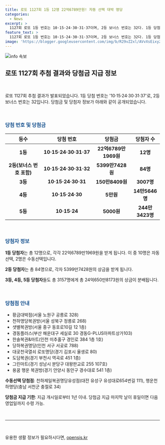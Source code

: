 ```yaml
---
title: 로또 1127회 1등 12명 22억6789만원! 자동 선택 대박 명당
categories:
  - News
excerpt: >
  1127회 로또 1등 번호는 10·15·24·30·31·37이며, 2등 보너스 번호는 32다. 1등 당첨자 12명 중 10명이 자동선택이고, 2등은 84명, 3등은 3007명이다. 당첨금은 각각 22억6789만1969원, 5399만7428원, 150만8409원이며, 판매점과 수동선택자 정보도 공개됐다. (단, 당첨금은 1년 이내에 지급해야 함)
feature_text: >
  1127회 로또 1등 번호는 10·15·24·30·31·37이며, 2등 보너스 번호는 32다. 1등 당첨자 12명 중 10명이 자동선택이고, 2등은 84명, 3등은 3007명이다. 당첨금은 각각 22억6789만1969원, 5399만7428원, 150만8409원이며, 판매점과 수동선택자 정보도 공개됐다. (단, 당첨금은 1년 이내에 지급해야 함)
image: 'https://blogger.googleusercontent.com/img/b/R29vZ2xl/AVvXsEixyZcFfHzMRdzZMjFBmAUKJYCLCGyLL1o632UiGVXcaFdKo_bkvkuCioo0uUKlGfBVcT3P84aROyZIXSBEx3Aw5nCQ3pTgDom1WDC4m8eifvWiAmWEEVb4x6G_l8C0QH225ldMjyaFvpxGEBGNO37VmDTDMHGhJPq73UglMfDca1-0aw/s1600/blogspot.png'
---
```


<p><img src="https://blogger.googleusercontent.com/img/b/R29vZ2xl/AVvXsEixyZcFfHzMRdzZMjFBmAUKJYCLCGyLL1o632UiGVXcaFdKo_bkvkuCioo0uUKlGfBVcT3P84aROyZIXSBEx3Aw5nCQ3pTgDom1WDC4m8eifvWiAmWEEVb4x6G_l8C0QH225ldMjyaFvpxGEBGNO37VmDTDMHGhJPq73UglMfDca1-0aw/s1600/blogspot.png" alt="info 속보" /></p>

<h2 data-ke-size="size26">로또 1127회 추첨 결과와 당첨금 지급 정보</h2>

<p data-ke-size="size16">&nbsp;</p>

<p data-ke-size="size16">로또 1127회 추첨 결과가 발표되었습니다. 1등 당첨 번호는 '10·15·24·30·31·37'로, 2등 보너스 번호는 32입니다. 당첨금 및 당첨자 정보가 아래와 같이 공개되었습니다.</p>

<p data-ke-size="size16">&nbsp;</p>

<h3><b><span style="color: #1a5490;">당첨 번호 및 당첨금</span></b></h3>

<table>
<thead>
<tr>
<th><b>등수</b></th>
<th><b>당첨 번호</b></th>
<th><b>당첨금</b></th>
<th><b>당첨자 수</b></th>
</tr>
</thead>
<tbody>
<tr>
<td style="text-align: center; height: 17px;"><b>1등</b></td>
<td style="text-align: center; height: 17px;"><b>10·15·24·30·31·37</b></td>
<td style="text-align: center; height: 17px;"><b>22억6789만1969원</b></td>
<td style="text-align: center; height: 17px;"><b>12명</b></td>
</tr>
<tr>
<td style="text-align: center; height: 17px;"><b>2등(보너스 번호 포함)</b></td>
<td style="text-align: center; height: 17px;"><b>10·15·24·30·31·32</b></td>
<td style="text-align: center; height: 17px;"><b>5399만7428원</b></td>
<td style="text-align: center; height: 17px;"><b>84명</b></td>
</tr>
<tr>
<td style="text-align: center; height: 17px;"><b>3등</b></td>
<td style="text-align: center; height: 17px;"><b>10·15·24·30·31</b></td>
<td style="text-align: center; height: 17px;"><b>150만8409원</b></td>
<td style="text-align: center; height: 17px;"><b>3007명</b></td>
</tr>
<tr>
<td style="text-align: center; height: 17px;"><b>4등</b></td>
<td style="text-align: center; height: 17px;"><b>10·15·24·30</b></td>
<td style="text-align: center; height: 17px;"><b>5만원</b></td>
<td style="text-align: center; height: 17px;"><b>14만5646명</b></td>
</tr>
<tr>
<td style="text-align: center; height: 17px;"><b>5등</b></td>
<td style="text-align: center; height: 17px;"><b>10·15·24</b></td>
<td style="text-align: center; height: 17px;"><b>5000원</b></td>
<td style="text-align: center; height: 17px;"><b>244만3423명</b></td>
</tr>
</tbody>
</table>

<p data-ke-size="size16">&nbsp;</p>

<h3><b><span style="color: #1a5490;">당첨자 정보</span></b></h3>

<p><b>1등 당첨자</b>는 총 12명으로, 각각 22억6789만1969원을 받게 됩니다. 이 중 10명은 자동선택, 2명은 수동선택입니다. </p>

<p><b>2등 당첨자</b>는 총 84명으로, 각자 5399만7428원의 상금을 받게 됩니다.</p>

<p><b>3등, 4등, 5등 당첨자</b>들도 총 3157명에게 총 24억650만8173원의 상금이 분배됩니다.</p>

<p data-ke-size="size16">&nbsp;</p>

<h3><b><span style="color: #1a5490;">당첨점 안내</span></b></h3>

<ul>
<li>황금대박점(서울 노원구 공릉로 328)</li>
<li>천하명당복권방(서울 성북구 정릉로 268)</li>
<li>샛별복권방(서울 중구 동호로10길 12 1층)</li>
<li>경동플러스(부산 해운대구 세실로 30 경동G-PLUS아파트상가103)</li>
<li>한솔복권&마트(인천 미추홀구 경인로 384 1층 1호)</li>
<li>당하복권명당(인천 서구 서곶로 788)</li>
<li>대곶천국열쇠 로또명당(경기 김포시 율생로 80)</li>
<li>도담복권(경기 부천시 역곡로 451 1층)</li>
<li>그린마트(경기 성남시 분당구 대왕판교로 255 107호)</li>
<li>용꿈 행운 복권방(경기 안양시 동안구 경수대로 541 1층)</li>
</ul>

<p><b>수동선택 당첨점</b>: 천하제일복권명당유성점(대전 유성구 유성대로654번길 111), 행운천하명당(충남 서천군 충절로 34)</p>

<p><b>당첨금 지급 기한</b>: 지급 개시일로부터 1년 이내. 당첨금 지급 마지막 날이 휴일이면 다음 영업일까지 수령 가능.</p>

<p data-ke-size="size16">&nbsp;</p>

<hr>

<p data-ke-size="size16">&nbsp;</p>
유용한 생활 정보가 필요하시다면, <a href="https://opensis.kr" rel="dofollow">opensis.kr</a>



